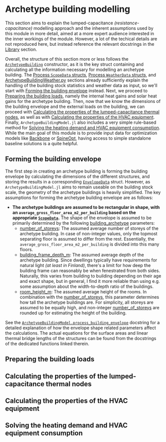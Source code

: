 # Archetype building modelling

This section aims to explain the lumped-capacitance *(resistance-capacitance)*
modelling approach and the inherent assumptions used by this module in more detail,
aimed at a more expert audience interested in the inner workings of the module.
However, a lot of the techical details are not reproduced here,
but instead reference the relevant docstrings in the [Library](@ref) section.

Overall, the structure of this section more or less follows the
[`ArchetypeBuilding`](@ref) constructor,
as it is the key struct containing and calculating all the information 
necessary for modelling an archetype building.
The [Process `ScopeData` structs](@ref), [Process `WeatherData` structs](@ref),
and [ArchetypeBuildingWeather.py](@ref) sections already sufficiently explain
the handling of the building stock statistics and weather data as input,
so we'll start with [Forming the building envelope](@ref) instead.
Next, we proceed to [Preparing the building loads](@ref),
namely the internal heat gains and solar heat gains for the archetype building.
Then, now that we know the dimensions of the building envelope and the
external loads on the building, we can proceed with
[Calculating the properties of the lumped-capacitance thermal nodes](@ref),
as well as with [Calculating the properties of the HVAC equipment](@ref).
Finally, `ArchetypeBuildingModel.jl` also includes a very simple rule-based
method for [Solving the heating demand and HVAC equipment consumption](@ref).
While the main goal of this module is to provide input data for optimization
models like [Backbone](https://cris.vtt.fi/en/publications/backbone) or
[SpineOpt](https://github.com/Spine-project/SpineOpt.jl),
having access to simple standalone baseline solutions is a quite helpful.


## Forming the building envelope

The first step in creating an archetype building is forming the building
envelope by calculating the dimensions of the different structures,
and storing the results in a corresponding [`EnvelopeData`](@ref) struct.
However, as `ArchetypeBuildingModel.jl` aims to remain useable on the building
stock scale, the geometry of the archetype buildings is heavily simplified.
The key assumptions for forming the archetype building envelope are as follows:

- **The archetype buildings are assumed to be rectangular in shape, with an `average_gross_floor_area_m2_per_building` based on the appropriate [`ScopeData`](@ref).** The shape of the envelope is assumed to be primarily determined by the following [building\_archetype](@ref) parameters:
    - [number\_of\_storeys](@ref): The assumed average number of storeys of the archetype building. In case of non-integer values, only the topmost separating floor is assumed to differ from the rest. Essentially, the `average_gross_floor_area_m2_per_building` is divided into this many floors.
    - [building\_frame\_depth\_m](@ref): The assumed average depth of the archetype building. Since dwellings typically have requirements for natural light *(at least in Finland)*, there's a limit for how deep the building frame can reasonably be when fenestrated from both sides. Naturally, this varies from building to building depending on their age and exact shape, but in general, I find it more reliable than using e.g. some assumption about the width-to-depth ratio of the buildings.
    - [room\_height\_m](@ref): The assumed average height of the rooms. In combination with the [number\_of\_storeys](@ref), this parameter determines how tall the archetype buildings are. For simplicity, all storeys are assumed to be equally high, and non-integer [number\_of\_storeys](@ref) are rounded up for estimating the height of the building.

See the [`ArchetypeBuildingModel.process_building_envelope`](@ref) docstring
for a detailed explanation of how the envelope shape related parameters
affect the calculations.
The actual equations for the surface areas and linear thermal
bridge lengths of the structures can be found from the docstrings of the
dedicated functions linked therein.


## Preparing the building loads


## Calculating the properties of the lumped-capacitance thermal nodes


## Calculating the properties of the HVAC equipment


## Solving the heating demand and HVAC equipment consumption